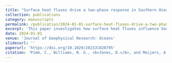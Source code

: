 ```yaml
---
title: "Surface heat fluxes drive a two-phase response in Southern Ocean mode water stratification"
collection: publications
category: manuscripts
permalink: /publication/2024-01-01-surface-heat-fluxes-drive-a-two-phase-response-in-southern-ocean-mode-water-stratification
excerpt: 'This paper investigates how surface heat fluxes influence Southern Ocean mode water stratification, presenting a two-phase response.'
date: 2024-01-01
venue: 'Journal of Geophysical Research: Oceans'
slidesurl: ''
paperurl: 'https://doi.org/10.1029/2023JC020795'
citation: 'Pimm, C., Williams, R. G., <b>Jones, D.</b>, and Meijers, A.J.S. (2024). "Surface heat fluxes drive a two-phase response in Southern Ocean mode water stratification." <i>Journal of Geophysical Research: Oceans</i>, 129, e2023JC020795. <a href="https://doi.org/10.1029/2023JC020795">https://doi.org/10.1029/2023JC020795</a>'
---
```

